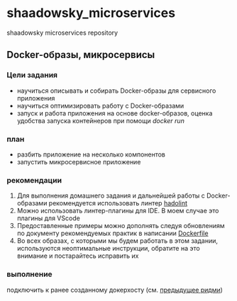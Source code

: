 # shaadowsky_microservices
shaadowsky microservices repository

## Docker-образы, микросервисы

### Цели задания

- научиться описывать и собирать Docker-образы для сервисного приложения
- научиться оптимизировать работу с Docker-образами
- запуск и работа приложения на основе docker-образов, оценка удобства запуска контейнеров при помощи _docker run_

### план

- разбить приложение на несколько компонентов
- запустить микросервисное приложение

### рекомендации

1. Для выполнения домашнего задания и дальнейшей работы с Docker-образами рекомендуется использовать линтер [hadolint](https://github.com/hadolint/hadolint)
2. Можно использовать линтер-плагины для IDE. В моем случае это плагины для VScode
3. Предоставленные примеры можно дополнять следуя обновлениям по документу рекомендуемых практик в написании [Dockerfile](https://docs.docker.com/engine/userguide/eng-image/dockerfile_best-practices/#sort-multi-line-arguments)
4. Во всех образах, с которыми мы будем работать в этом задании, используются неоптимальные инструкции, обратите на это внимание и постарайтесь исправить их

### выполнение

подключить к ранее созданному докерхосту (см. [предыдущее ридми](readme/docker-2.md))

